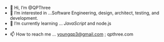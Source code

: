 - 👋 Hi, I’m @QPThree
- 👀 I’m interested in ...Software Engineering, design, architect, testing, and development.
- 🌱 I’m currently learning ... <em>JavaScript</em> and node.js
- 
- 📫 How to reach me ... youngqp3@gmail.com ; qpthree.com

<!---
QPThree/QPThree is a ✨ special ✨ repository because its `README.md` (this file) appears on your GitHub profile.
You can click the Preview link to take a look at your changes.
--->
